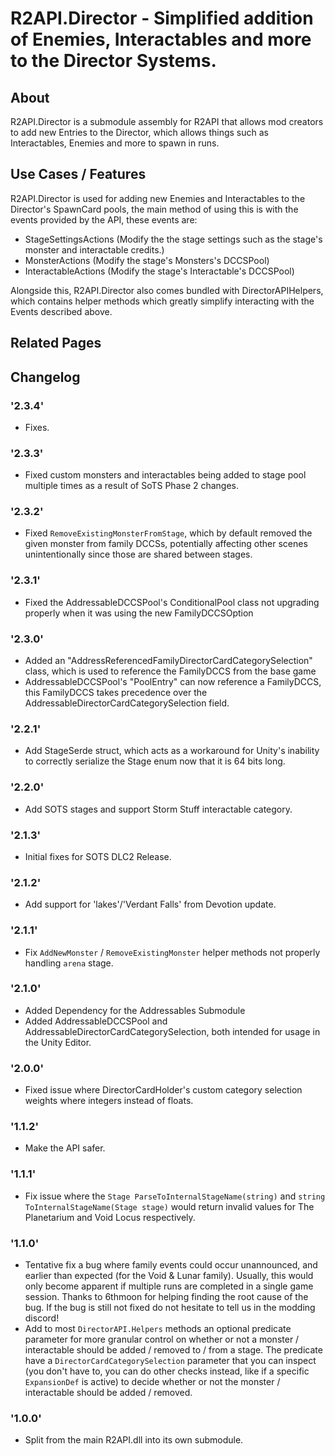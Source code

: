 # R2API.Director - Simplified addition of Enemies, Interactables and more to the Director Systems.

## About

R2API.Director is a submodule assembly for R2API that allows mod creators to add new Entries to the Director, which allows things such as Interactables, Enemies and more to spawn in runs.

## Use Cases / Features

R2API.Director is used for adding new Enemies and Interactables to the Director's SpawnCard pools, the main method of using this is with the events provided by the API, these events are:

* StageSettingsActions (Modify the the stage settings such as the stage's monster and interactable credits.)
* MonsterActions (Modify the stage's Monsters's DCCSPool)
* InteractableActions (Modify the stage's Interactable's DCCSPool)

Alongside this, R2API.Director also comes bundled with DirectorAPIHelpers, which contains helper methods which greatly simplify interacting with the Events described above.

## Related Pages

## Changelog

### '2.3.4'

* Fixes.

### '2.3.3'

* Fixed custom monsters and interactables being added to stage pool multiple times as a result of SoTS Phase 2 changes.

### '2.3.2'

* Fixed `RemoveExistingMonsterFromStage`, which by default removed the given monster from family DCCSs, potentially affecting other scenes unintentionally since those are shared between stages.

### '2.3.1'

* Fixed the AddressableDCCSPool's ConditionalPool class not upgrading properly when it was using the new FamilyDCCSOption

### '2.3.0'

* Added an "AddressReferencedFamilyDirectorCardCategorySelection" class, which is used to reference the FamilyDCCS from the base game
* AddressableDCCSPool's "PoolEntry" can now reference a FamilyDCCS, this FamilyDCCS takes precedence over the AddressableDirectorCardCategorySelection field.

### '2.2.1'
* Add StageSerde struct, which acts as a workaround for Unity's inability to correctly serialize the Stage enum now that it is 64 bits long.

### '2.2.0'
* Add SOTS stages and support Storm Stuff interactable category.

### '2.1.3'
* Initial fixes for SOTS DLC2 Release.

### '2.1.2'

* Add support for 'lakes'/'Verdant Falls' from Devotion update.

### '2.1.1'

* Fix `AddNewMonster` / `RemoveExistingMonster` helper methods not properly handling `arena` stage.

### '2.1.0'
* Added Dependency for the Addressables Submodule
* Added AddressableDCCSPool and AddressableDirectorCardCategorySelection, both intended for usage in the Unity Editor.

### '2.0.0'
* Fixed issue where DirectorCardHolder's custom category selection weights where integers instead of floats.

### '1.1.2'
* Make the API safer.

### '1.1.1'
* Fix issue where the ``Stage ParseToInternalStageName(string)`` and ``string ToInternalStageName(Stage stage)`` would return invalid values for The Planetarium and Void Locus respectively.

### '1.1.0'
* Tentative fix a bug where family events could occur unannounced, and earlier than expected (for the Void & Lunar family). Usually, this would only become apparent if multiple runs are completed in a single game session. Thanks to 6thmoon for helping finding the root cause of the bug. If the bug is still not fixed do not hesitate to tell us in the modding discord!
* Add to most `DirectorAPI.Helpers` methods an optional predicate parameter for more granular control on whether or not a monster / interactable should be added / removed to / from a stage. The predicate have a `DirectorCardCategorySelection` parameter that you can inspect (you don't have to, you can do other checks instead, like if a specific `ExpansionDef` is active) to decide whether or not the monster / interactable should be added / removed.

### '1.0.0'
* Split from the main R2API.dll into its own submodule.
